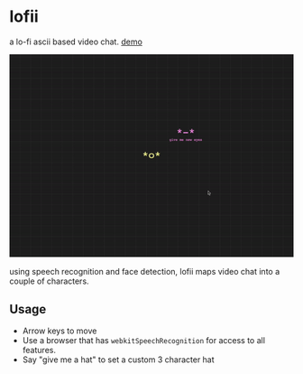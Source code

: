 lofii
=================

a lo-fi ascii based video chat. [demo](https://lofii-demo.glitch.me)

![demo gif](https://github.com/bwasti/lofii/blob/main/demo.gif?raw=true)

using speech recognition and face detection, lofii maps video chat into
a couple of characters.

## Usage

- Arrow keys to move
- Use a browser that has `webkitSpeechRecognition` for access to all features.
- Say "give me a hat" to set a custom 3 character hat


